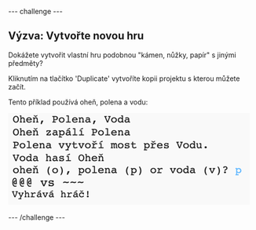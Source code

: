 --- challenge ---

## Výzva: Vytvořte novou hru

Dokážete vytvořit vlastní hru podobnou "kámen, nůžky, papír" s jinými předměty?

Kliknutím na tlačítko 'Duplicate' vytvoříte kopii projektu s kterou můžete začít.

Tento příklad používá oheň, polena a vodu:

![screenshot](images/rps-fire.png)

--- /challenge ---

